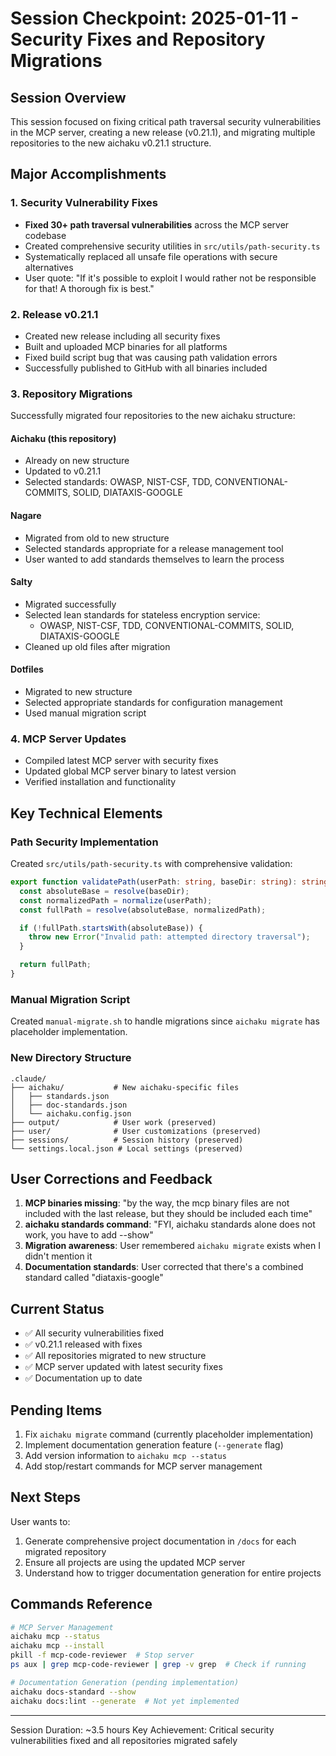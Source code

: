 # Session Checkpoint: 2025-01-11 - Security Fixes and Repository Migrations

## Session Overview

This session focused on fixing critical path traversal security vulnerabilities
in the MCP server, creating a new release (v0.21.1), and migrating multiple
repositories to the new aichaku v0.21.1 structure.

## Major Accomplishments

### 1. Security Vulnerability Fixes

- **Fixed 30+ path traversal vulnerabilities** across the MCP server codebase
- Created comprehensive security utilities in `src/utils/path-security.ts`
- Systematically replaced all unsafe file operations with secure alternatives
- User quote: "If it's possible to exploit I would rather not be responsible for
  that! A thorough fix is best."

### 2. Release v0.21.1

- Created new release including all security fixes
- Built and uploaded MCP binaries for all platforms
- Fixed build script bug that was causing path validation errors
- Successfully published to GitHub with all binaries included

### 3. Repository Migrations

Successfully migrated four repositories to the new aichaku structure:

#### Aichaku (this repository)

- Already on new structure
- Updated to v0.21.1
- Selected standards: OWASP, NIST-CSF, TDD, CONVENTIONAL-COMMITS, SOLID,
  DIATAXIS-GOOGLE

#### Nagare

- Migrated from old to new structure
- Selected standards appropriate for a release management tool
- User wanted to add standards themselves to learn the process

#### Salty

- Migrated successfully
- Selected lean standards for stateless encryption service:
  - OWASP, NIST-CSF, TDD, CONVENTIONAL-COMMITS, SOLID, DIATAXIS-GOOGLE
- Cleaned up old files after migration

#### Dotfiles

- Migrated to new structure
- Selected appropriate standards for configuration management
- Used manual migration script

### 4. MCP Server Updates

- Compiled latest MCP server with security fixes
- Updated global MCP server binary to latest version
- Verified installation and functionality

## Key Technical Elements

### Path Security Implementation

Created `src/utils/path-security.ts` with comprehensive validation:

```typescript
export function validatePath(userPath: string, baseDir: string): string {
  const absoluteBase = resolve(baseDir);
  const normalizedPath = normalize(userPath);
  const fullPath = resolve(absoluteBase, normalizedPath);

  if (!fullPath.startsWith(absoluteBase)) {
    throw new Error("Invalid path: attempted directory traversal");
  }

  return fullPath;
}
```

### Manual Migration Script

Created `manual-migrate.sh` to handle migrations since `aichaku migrate` has
placeholder implementation.

### New Directory Structure

```
.claude/
├── aichaku/           # New aichaku-specific files
│   ├── standards.json
│   ├── doc-standards.json
│   └── aichaku.config.json
├── output/            # User work (preserved)
├── user/              # User customizations (preserved)
├── sessions/          # Session history (preserved)
└── settings.local.json # Local settings (preserved)
```

## User Corrections and Feedback

1. **MCP binaries missing**: "by the way, the mcp binary files are not included
   with the last release, but they should be included each time"
2. **aichaku standards command**: "FYI, aichaku standards alone does not work,
   you have to add --show"
3. **Migration awareness**: User remembered `aichaku migrate` exists when I
   didn't mention it
4. **Documentation standards**: User corrected that there's a combined standard
   called "diataxis-google"

## Current Status

- ✅ All security vulnerabilities fixed
- ✅ v0.21.1 released with fixes
- ✅ All repositories migrated to new structure
- ✅ MCP server updated with latest security fixes
- ✅ Documentation up to date

## Pending Items

1. Fix `aichaku migrate` command (currently placeholder implementation)
2. Implement documentation generation feature (`--generate` flag)
3. Add version information to `aichaku mcp --status`
4. Add stop/restart commands for MCP server management

## Next Steps

User wants to:

1. Generate comprehensive project documentation in `/docs` for each migrated
   repository
2. Ensure all projects are using the updated MCP server
3. Understand how to trigger documentation generation for entire projects

## Commands Reference

```bash
# MCP Server Management
aichaku mcp --status
aichaku mcp --install
pkill -f mcp-code-reviewer  # Stop server
ps aux | grep mcp-code-reviewer | grep -v grep  # Check if running

# Documentation Generation (pending implementation)
aichaku docs-standard --show
aichaku docs:lint --generate  # Not yet implemented
```

---

Session Duration: ~3.5 hours Key Achievement: Critical security vulnerabilities
fixed and all repositories migrated safely
